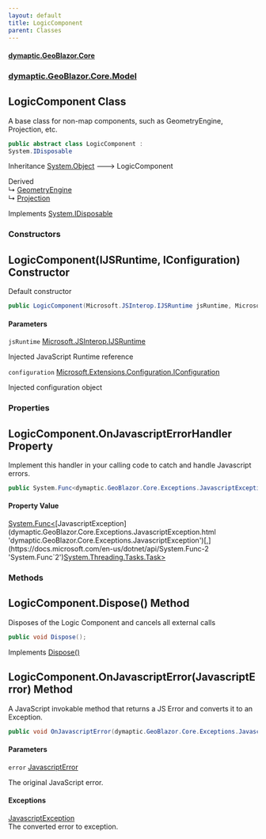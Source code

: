 ```yaml
---
layout: default
title: LogicComponent
parent: Classes
---
```

#### [dymaptic.GeoBlazor.Core](index.html 'index')
### [dymaptic.GeoBlazor.Core.Model](index.html#dymaptic.GeoBlazor.Core.Model 'dymaptic.GeoBlazor.Core.Model')

## LogicComponent Class

A base class for non-map components, such as GeometryEngine, Projection, etc.

```csharp
public abstract class LogicComponent :
System.IDisposable
```

Inheritance [System.Object](https://docs.microsoft.com/en-us/dotnet/api/System.Object 'System.Object') &#129106; LogicComponent

Derived  
&#8627; [GeometryEngine](dymaptic.GeoBlazor.Core.Model.GeometryEngine.html 'dymaptic.GeoBlazor.Core.Model.GeometryEngine')  
&#8627; [Projection](dymaptic.GeoBlazor.Core.Model.Projection.html 'dymaptic.GeoBlazor.Core.Model.Projection')

Implements [System.IDisposable](https://docs.microsoft.com/en-us/dotnet/api/System.IDisposable 'System.IDisposable')
### Constructors

<a name='dymaptic.GeoBlazor.Core.Model.LogicComponent.LogicComponent(Microsoft.JSInterop.IJSRuntime,Microsoft.Extensions.Configuration.IConfiguration)'></a>

## LogicComponent(IJSRuntime, IConfiguration) Constructor

Default constructor

```csharp
public LogicComponent(Microsoft.JSInterop.IJSRuntime jsRuntime, Microsoft.Extensions.Configuration.IConfiguration configuration);
```
#### Parameters

<a name='dymaptic.GeoBlazor.Core.Model.LogicComponent.LogicComponent(Microsoft.JSInterop.IJSRuntime,Microsoft.Extensions.Configuration.IConfiguration).jsRuntime'></a>

`jsRuntime` [Microsoft.JSInterop.IJSRuntime](https://docs.microsoft.com/en-us/dotnet/api/Microsoft.JSInterop.IJSRuntime 'Microsoft.JSInterop.IJSRuntime')

Injected JavaScript Runtime reference

<a name='dymaptic.GeoBlazor.Core.Model.LogicComponent.LogicComponent(Microsoft.JSInterop.IJSRuntime,Microsoft.Extensions.Configuration.IConfiguration).configuration'></a>

`configuration` [Microsoft.Extensions.Configuration.IConfiguration](https://docs.microsoft.com/en-us/dotnet/api/Microsoft.Extensions.Configuration.IConfiguration 'Microsoft.Extensions.Configuration.IConfiguration')

Injected configuration object
### Properties

<a name='dymaptic.GeoBlazor.Core.Model.LogicComponent.OnJavascriptErrorHandler'></a>

## LogicComponent.OnJavascriptErrorHandler Property

Implement this handler in your calling code to catch and handle Javascript errors.

```csharp
public System.Func<dymaptic.GeoBlazor.Core.Exceptions.JavascriptException,System.Threading.Tasks.Task>? OnJavascriptErrorHandler { get; set; }
```

#### Property Value
[System.Func&lt;](https://docs.microsoft.com/en-us/dotnet/api/System.Func-2 'System.Func`2')[JavascriptException](dymaptic.GeoBlazor.Core.Exceptions.JavascriptException.html 'dymaptic.GeoBlazor.Core.Exceptions.JavascriptException')[,](https://docs.microsoft.com/en-us/dotnet/api/System.Func-2 'System.Func`2')[System.Threading.Tasks.Task](https://docs.microsoft.com/en-us/dotnet/api/System.Threading.Tasks.Task 'System.Threading.Tasks.Task')[&gt;](https://docs.microsoft.com/en-us/dotnet/api/System.Func-2 'System.Func`2')
### Methods

<a name='dymaptic.GeoBlazor.Core.Model.LogicComponent.Dispose()'></a>

## LogicComponent.Dispose() Method

Disposes of the Logic Component and cancels all external calls

```csharp
public void Dispose();
```

Implements [Dispose()](https://docs.microsoft.com/en-us/dotnet/api/System.IDisposable.Dispose 'System.IDisposable.Dispose')

<a name='dymaptic.GeoBlazor.Core.Model.LogicComponent.OnJavascriptError(dymaptic.GeoBlazor.Core.Exceptions.JavascriptError)'></a>

## LogicComponent.OnJavascriptError(JavascriptError) Method

A JavaScript invokable method that returns a JS Error and converts it to an Exception.

```csharp
public void OnJavascriptError(dymaptic.GeoBlazor.Core.Exceptions.JavascriptError error);
```
#### Parameters

<a name='dymaptic.GeoBlazor.Core.Model.LogicComponent.OnJavascriptError(dymaptic.GeoBlazor.Core.Exceptions.JavascriptError).error'></a>

`error` [JavascriptError](dymaptic.GeoBlazor.Core.Exceptions.JavascriptError.html 'dymaptic.GeoBlazor.Core.Exceptions.JavascriptError')

The original JavaScript error.

#### Exceptions

[JavascriptException](dymaptic.GeoBlazor.Core.Exceptions.JavascriptException.html 'dymaptic.GeoBlazor.Core.Exceptions.JavascriptException')  
The converted error to exception.
